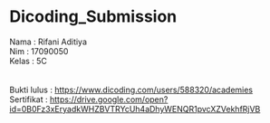 # Dicoding_Submission

Nama : Rifani Aditiya <br>
Nim : 17090050<br>
Kelas : 5C<br>
<br>
<br>
Bukti lulus : https://www.dicoding.com/users/588320/academies <br>
Sertifikat : https://drive.google.com/open?id=0B0Fz3xEryadkWHZBVTRYcUh4aDhyWENQR1pvcXZVekhfRjVB
